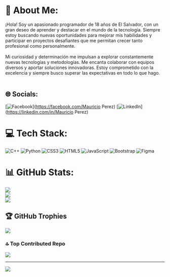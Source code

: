 # 💫 About Me:
¡Hola! Soy un apasionado programador de 18 años de El Salvador, con un gran deseo de aprender y destacar en el mundo de la tecnología. Siempre estoy buscando nuevas oportunidades para mejorar mis habilidades y participar en proyectos desafiantes que me permitan crecer tanto profesional como personalmente.<br><br>Mi curiosidad y determinación me impulsan a explorar constantemente nuevas tecnologías y metodologías. Me encanta colaborar con equipos diversos y aportar soluciones innovadoras. Estoy comprometido con la excelencia y siempre busco superar las expectativas en todo lo que hago.<br><br>


## 🌐 Socials:
[![Facebook](https://img.shields.io/badge/Facebook-%231877F2.svg?logo=Facebook&logoColor=white)](https://facebook.com/Mauricio Perez) [![LinkedIn](https://img.shields.io/badge/LinkedIn-%230077B5.svg?logo=linkedin&logoColor=white)](https://linkedin.com/in/Mauricio Perez) 

# 💻 Tech Stack:
![C++](https://img.shields.io/badge/c++-%2300599C.svg?style=for-the-badge&logo=c%2B%2B&logoColor=white) ![Python](https://img.shields.io/badge/python-3670A0?style=for-the-badge&logo=python&logoColor=ffdd54) ![CSS3](https://img.shields.io/badge/css3-%231572B6.svg?style=for-the-badge&logo=css3&logoColor=white) ![HTML5](https://img.shields.io/badge/html5-%23E34F26.svg?style=for-the-badge&logo=html5&logoColor=white) ![JavaScript](https://img.shields.io/badge/javascript-%23323330.svg?style=for-the-badge&logo=javascript&logoColor=%23F7DF1E) ![Bootstrap](https://img.shields.io/badge/bootstrap-%238511FA.svg?style=for-the-badge&logo=bootstrap&logoColor=white) ![Figma](https://img.shields.io/badge/figma-%23F24E1E.svg?style=for-the-badge&logo=figma&logoColor=white)
# 📊 GitHub Stats:
![](https://github-readme-stats.vercel.app/api?username=MauricioAlexanderP&theme=dracula&hide_border=false&include_all_commits=true&count_private=false)<br/>
![](https://github-readme-streak-stats.herokuapp.com/?user=MauricioAlexanderP&theme=dracula&hide_border=false)<br/>
![](https://github-readme-stats.vercel.app/api/top-langs/?username=MauricioAlexanderP&theme=dracula&hide_border=false&include_all_commits=true&count_private=false&layout=compact)

## 🏆 GitHub Trophies
![](https://github-profile-trophy.vercel.app/?username=MauricioAlexanderP&theme=dracula&no-frame=false&no-bg=true&margin-w=4)

### 🔝 Top Contributed Repo
![](https://github-contributor-stats.vercel.app/api?username=MauricioAlexanderP&limit=5&theme=dark&combine_all_yearly_contributions=true)

---
[![](https://visitcount.itsvg.in/api?id=MauricioAlexanderP&icon=0&color=0)](https://visitcount.itsvg.in)

<!-- Proudly created with GPRM ( https://gprm.itsvg.in ) -->
